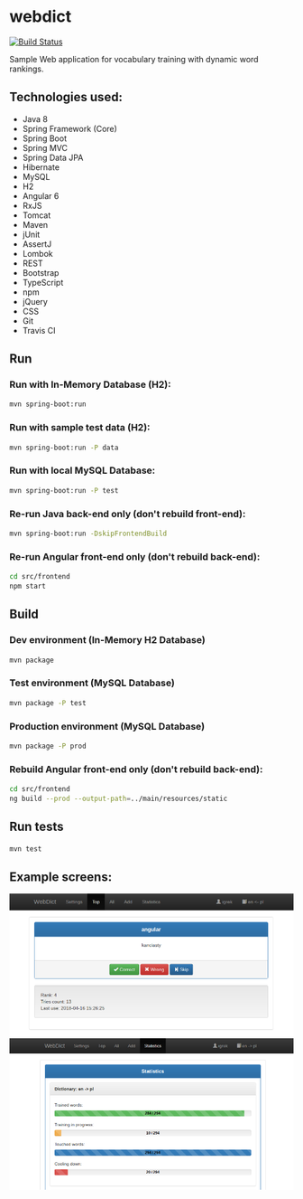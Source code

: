 # webdict
[![Build Status](https://travis-ci.org/igrek51/webdict.svg?branch=master)](https://travis-ci.org/igrek51/webdict)

Sample Web application for vocabulary training with dynamic word rankings.

## Technologies used:
* Java 8
* Spring Framework (Core)
* Spring Boot
* Spring MVC
* Spring Data JPA
* Hibernate
* MySQL
* H2
* Angular 6
* RxJS
* Tomcat
* Maven
* jUnit
* AssertJ
* Lombok
* REST
* Bootstrap
* TypeScript
* npm
* jQuery
* CSS
* Git
* Travis CI

## Run
### Run with In-Memory Database (H2):
```bash
mvn spring-boot:run
```
### Run with sample test data (H2):
```bash
mvn spring-boot:run -P data
```
### Run with local MySQL Database:
```bash
mvn spring-boot:run -P test
```
### Re-run Java back-end only (don't rebuild front-end):
```bash
mvn spring-boot:run -DskipFrontendBuild
```
### Re-run Angular front-end only (don't rebuild back-end):
```bash
cd src/frontend
npm start
```

## Build
### Dev environment (In-Memory H2 Database)
```bash
mvn package
```
### Test environment (MySQL Database)
```bash
mvn package -P test
```
### Production environment (MySQL Database)
```bash
mvn package -P prod
```
### Rebuild Angular front-end only (don't rebuild back-end):
```bash
cd src/frontend
ng build --prod --output-path=../main/resources/static
```

## Run tests
```bash
mvn test
```

## Example screens:
![alt tag](https://github.com/igrek51/webdict/blob/master/wiki/img/webdict-screen-1.png)
![alt tag](https://github.com/igrek51/webdict/blob/master/wiki/img/webdict-screen-2.png)
